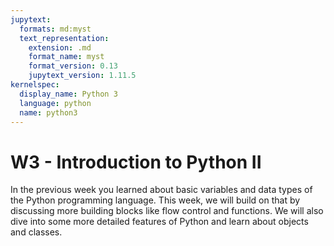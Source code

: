 ```yaml
---
jupytext:
  formats: md:myst
  text_representation:
    extension: .md
    format_name: myst
    format_version: 0.13
    jupytext_version: 1.11.5
kernelspec:
  display_name: Python 3
  language: python
  name: python3
---
```


# W3 - Introduction to Python II

In the previous week you learned about basic variables and data types of the Python programming language. This week, we will build on that by discussing more building blocks like flow control and functions. We will also dive into some more detailed features of Python and learn about objects and classes.